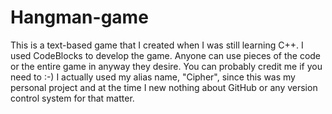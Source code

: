 # Hangman-game

This is a text-based game that I created when I was still learning C++. I used CodeBlocks to develop the game. Anyone can use pieces of the code or the entire game in anyway they desire. You can probably credit me if you need to :-)
I actually used my alias name, "Cipher", since this was my personal project and at the time I new nothing about GitHub or any version control system for that matter.
